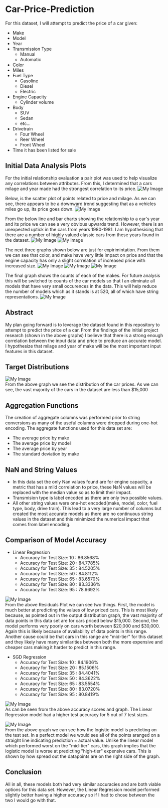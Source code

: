 # Car-Price-Prediction

For this dataset, I will attempt to predict the price of a car given:

- Make
- Model
- Year
- Transmission Type
  - Manual
  - Automatic
- Color
- Miles
- Fuel Type
  - Gasoline
  - Diesel
  - Electric
- Engine Capacity
  - Cylinder volume
- Body
  - SUV
  - Sedan
  - etc...
- Drivetrain
  - Four Wheel
  - Reer Wheel
  - Front Wheel
- Time it has been listed for sale

## Initial Data Analysis Plots

For the initial relationship evaluation a pair plot was used to help visualize any correlations between attributes. From this, I determined that a cars milage and year made had the strongest correlation to its price. 
![My Image](/images/pairPlot.png)


Below, is the scatter plot of points related to price and milage. As we can see, there appears to be a downward trend suggesting that as a vehicles miles go up, its price goes down.
![My Image](/images/milesPrice.png)
 
From the below line and bar charts showing the relationship to a car's year and its price we can see a very obvious upwards trend. However, there is an unexpected uptick in the cars from years 1980-1981. I am hypothesising that there are a number of highly valued classic cars from these years found in the dataset. 
![My Image](/images/yearPriceBar.png)
![My Image](/images/yearPrice.png)


The next three graphs shown below are just for expirimintation. From them we can see that color, and make have very little impact on price and that the engine capacity has only a slight correlation of increased price with increased size. 
![My Image](/images/colorPrice.png)
![My Image](/images/makePrice.png)
![My Image](/images/enginePrice.png)

The final graph shows the counts of each of the makes. For future analysis this will be switched to counts of the car models so that I an eliminate all models that have very small occurences in the data. This will help reduce the number of models which as it stands is at 520, all of which have string representations. 
![My Image](/images/makeCounts.png)

## Abstract
My plan going forward is to leverage the dataset found in this repository to attempt to predict the price of a car. From the findings of the initial project research (shown in the above graphs) I believe that there is a strong enough correlation between the input data and price to produce an accurate model. I hypothesize that milage and year of make will be the most important input features in this dataset. 

## Target Distributions
![My Image](/images/priceDistribution.png) <br/>
From the above graph we see the distribution of the car prices. As we can see, the vast majority of the cars in the dataset are less than $15,000

## Aggregation Functions
The creation of aggregate columns was performed prior to string conversions as many of the useful columns were dropped during one-hot encoding. The aggregate functions used for this data set are:
- The average price by make
- The average price by model
- The average price by year
- The standard deviation by make

## NaN and String Values
- In this data set the only Nan values found are for engine capacity, a metric that has a mild correlation to price, these NaN values will be replaced with the median value so as to limit their impact.
- Transmision type is label encoded as there are only two possible values.
- All other string values were one-hot encoded(make, model, color, fuel type, body, drive train). This lead to a very large number of columns but created the most accurate models as there are no continuous string values in the dataset and this minimized the numerical impact that comes from label encoding. 

## Comparison of Model Accuracy
- Linear Regression
  - Accuracy for Test Size: 10 : 86.8568%
  - Accuracy for Test Size: 20 : 84.7785%
  - Accuracy for Test Size: 35 : 84.5205%
  - Accuracy for Test Size: 50 : 84.8112%
  - Accuracy for Test Size: 65 : 83.6570%
  - Accuracy for Test Size: 80 : 83.3336%
  - Accuracy for Test Size: 95 : 78.6692%


![My Image](/images/LinearResiduals.png) <br/>
From the above Residuals Plot we can see two things. First, the model is much better at predicting the values of low priced cars. This is most likely because, as pointed out in the output distribution graph, the vast majority of data points in this data set are for cars priced below $15,000. Second, the model performs very poorly on cars worth between $20,000 and $30,000. Again this is likely because of availability of data points in this range. Another cause could be that cars in this range are "mid-tier" for this dataset and they likely have many similarities between both the more expensive and cheaper cars making it harder to predict in this range. 

- SGD Regression
  - Accuracy for Test Size: 10 : 84.1906%
  - Accuracy for Test Size: 20 : 85.1506%
  - Accuracy for Test Size: 35 : 84.4041%
  - Accuracy for Test Size: 50 : 84.3622%
  - Accuracy for Test Size: 65 : 83.5554%
  - Accuracy for Test Size: 80 : 83.0720%
  - Accuracy for Test Size: 95 : 80.8419%


![My Image](/images/AccuracyScores.png) <br/>
As can be seen from the above accuracy scores and graph. The Linear Regression model had a higher test accuracy for 5 out of 7 test sizes. 

![My Image](/images/Predictions.png) <br/>
From the above graph we can see how the logistic model is predicting on the test set. In a perfect model we would see all of the points aranged on a straight line indicating prediction = actual value. Unlike the linear model which performed worst on the "mid-tier" cars, this graph implies that the logistic model is worse at predicting "high-tier" expensive cars. This is shown by how spread out the datapoints are on the right side of the graph. 


## Conclusion 
All in all, these models both had very similar accuracies and are both viable options for this data set. However, the Linear Regression model performed slightly better having a higher accuracy so if I had to chose between the two I would go with that. 
